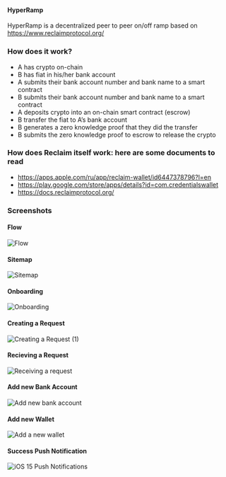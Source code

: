 #### HyperRamp

HyperRamp is a decentralized peer to peer on/off ramp based on https://www.reclaimprotocol.org/

### How does it work?

- A has crypto on-chain
- B has fiat in his/her bank account
- A submits their bank account number and bank name to a smart contract
- B submits their bank account number and bank name to a smart contract
- A deposits crypto into an on-chain smart contract (escrow)
- B transfer the fiat to A’s bank account
- B generates a zero knowledge proof that they did the transfer
- B submits the zero knowledge proof to escrow to release the crypto

### How does Reclaim itself work: here are some documents to read

- https://apps.apple.com/ru/app/reclaim-wallet/id6447378796?l=en
- https://play.google.com/store/apps/details?id=com.credentialswallet
- https://docs.reclaimprotocol.org/

### Screenshots

#### Flow
![Flow](https://github.com/Koushith/HyperRamp/assets/30016242/a0e45970-0f81-43ab-b32e-12c6dd5f2f20)

#### Sitemap
![Sitemap](https://github.com/Koushith/HyperRamp/assets/30016242/e5910654-fb6c-4a03-bf14-df782afc062f)


#### Onboarding
![Onboarding](https://github.com/Koushith/HyperRamp/assets/30016242/e0b74e8f-7ea6-4983-b852-64c2bfebdc94)

#### Creating a Request
![Creating a Request (1)](https://github.com/Koushith/HyperRamp/assets/30016242/4ac2d418-aa50-473c-b2e9-451a7a588804)

#### Recieving a Request
![Receiving a request](https://github.com/Koushith/HyperRamp/assets/30016242/765d346d-60dd-4cee-bfdf-29b445d77916)

#### Add new Bank Account
![Add new bank account](https://github.com/Koushith/HyperRamp/assets/30016242/891f09f6-4858-4ef0-b433-fb38b78154d5)

#### Add new Wallet
![Add a new wallet](https://github.com/Koushith/HyperRamp/assets/30016242/eafbefd7-f75b-4005-a0a7-dc3c1ccda0bf)

#### Success Push Notification
![iOS 15 Push Notifications](https://github.com/Koushith/HyperRamp/assets/30016242/ea62327d-56bc-411f-9003-ea9d6899d5f5)

